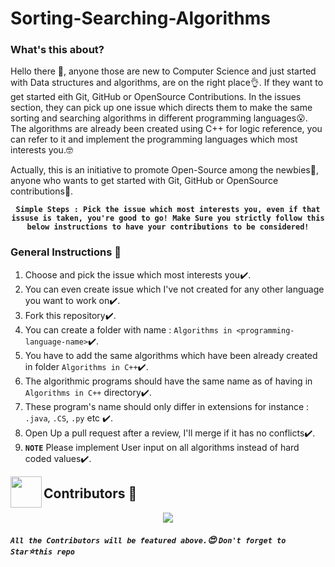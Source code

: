 # Sorting-Searching-Algorithms

### What's this about? 

Hello there :wave:, anyone those are new to Computer Science and just started with Data structures and algorithms, are on the right place:ok_hand:. If they want to get started eith Git, GitHub or OpenSource Contributions. In the issues section, they can pick up one issue which directs them to make the same sorting and searching algorithms in different programming languages:open_mouth:. The algorithms are already been created using C++ for logic reference, you can refer to it and implement the programming languages which most interests you.:nerd_face:

Actually, this is an initiative to promote Open-Source among the newbies:triumph:, anyone who wants to get started with Git, GitHub or OpenSource contributions:cowboy_hat_face:.

**<div align="center">`Simple Steps : Pick the issue which most interests you, even if that issuse is taken, you're good to go! Make Sure you strictly follow this below instructions to have your contributions to be considered!`**</div>

### General Instructions :mega:

1. Choose and pick the issue which most interests you:heavy_check_mark:.
2. You can even create issue which I've not created for any other language you want to work on:heavy_check_mark:.
3. Fork this repository:heavy_check_mark:.
4. You can create a folder with name : `Algorithms in <programming-language-name>`:heavy_check_mark:.
5. You have to add the same algorithms which have been already created in folder `Algorithms in C++`:heavy_check_mark:.
6. The algorithmic programs should have the same name as of having in `Algorithms in C++` directory:heavy_check_mark:.
7. These program's name should only differ in extensions for instance : `.java`, `.CS`, `.py` etc :heavy_check_mark:.
8. Open Up a pull request after a review, I'll merge if it has no conflicts:heavy_check_mark:.
7. **`NOTE`** Please implement User input on all algorithms instead of hard coded values:heavy_check_mark:.

<img align="left" src="https://posthog-static-files.s3.us-east-2.amazonaws.com/Website-Assets/rebrand/icons/Untitled_Artwork+2+copy+15+1.jpg" width="50px" />

## Contributors 🦸

<p align="center">
  <a href="https://github.com/parthpandyappp/Sorting-Searching-Algorithms/graphs/contributors"><img src="https://contributors-img.web.app/image?repo=parthpandyappp/Sorting-Searching-Algorithms" /></a>
</p>

##### **`All the Contributors will be featured above.`:heart_eyes: `Don't forget to Star`:star:`this repo`**
